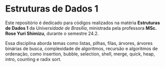 # Estruturas de Dados 1

Este repositório é dedicado para códigos realizados na matéria **Estruturas de Dados 1** da _Universidade de Brasília_, ministrada pela professora **MSc. Rose Yuri Shimizu**, durante o semestre 24.2.

Essa disciplina aborda temas como listas, pilhas, filas, árvores, árvores binárias de busca, complexidade de algoritmos, recursão e algoritmos de ordenação, como insertion, bubble, selection, shell, merge, quick, heap, intro, counting e radix sort. 
